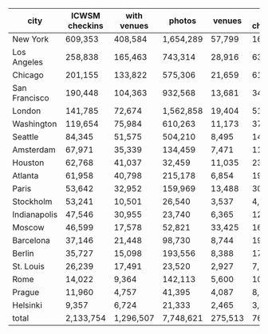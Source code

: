 | city          | ICWSM checkins | with venues |    photos |  venues | 2014 checkins |
|---------------|----------------|-------------|-----------|---------|---------------|
| New York      |        609,353 |     408,584 | 1,654,289 |  57,799 |       165,991 |
| Los Angeles   |        258,838 |     165,463 |   743,314 |  28,916 |        63,830 |
| Chicago       |        201,155 |     133,822 |   575,306 |  21,659 |        61,090 |
| San Francisco |        190,448 |     104,363 |   932,568 |  13,681 |        34,509 |
| London        |        141,785 |      72,674 | 1,562,858 |  19,404 |        51,769 |
| Washington    |        119,654 |      75,984 |   610,263 |  11,173 |        37,309 |
| Seattle       |         84,345 |      51,575 |   504,210 |   8,495 |        14,318 |
| Amsterdam     |         67,971 |      35,339 |   134,459 |   7,471 |        11,056 |
| Houston       |         62,768 |      41,037 |    32,459 |  11,035 |        23,222 |
| Atlanta       |         61,958 |      40,798 |   215,178 |   6,854 |        19,871 |
| Paris         |         53,642 |      32,952 |   159,969 |  13,488 |        30,592 |
| Stockholm     |         53,241 |      10,501 |    26,540 |   3,537 |         4,042 |
| Indianapolis  |         47,546 |      30,955 |    23,740 |   6,365 |        12,624 |
| Moscow        |         46,599 |      17,578 |    52,821 |  33,425 |       163,192 |
| Barcelona     |         37,146 |      21,448 |    98,730 |   8,744 |        19,445 |
| Berlin        |         35,727 |      15,098 |   193,556 |   8,388 |        17,463 |
| St. Louis     |         26,239 |      17,491 |    23,520 |   2,927 |         7,185 |
| Rome          |         14,022 |       9,364 |   142,113 |   5,600 |        10,954 |
| Prague        |         11,960 |       4,757 |    41,395 |   4,087 |         8,604 |
| Helsinki      |          9,357 |       6,724 |    21,333 |   2,465 |         3,694 |
| total         |      2,133,754 |   1,296,507 | 7,748,621 | 275,513 |       760,760 |